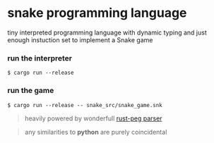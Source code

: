 # snake programming language


tiny interpreted programming language with dynamic typing and just enough instuction set to implement a Snake game

### run the interpreter
``` $ cargo run --release ```

### run the game
``` $ cargo run --release -- snake_src/snake_game.snk ```

> heavily powered by wonderfull [rust-peg parser](https://github.com/kevinmehall/rust-peg/tree/master/tests/run-pass)


> any similarities to __python__ are purely coincidental

